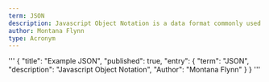 ```yaml
---
term: JSON
description: Javascript Object Notation is a data format commonly used for APIs requests parameters and response body.
author: Montana Flynn
type: Acronym
---
```


'''
{
"title": "Example JSON",
  "published": true,
  "entry": {
    "term": "JSON",
    "description": "Javascript Object Notation",
    "Author": "Montana Flynn"
  }
}
'''
